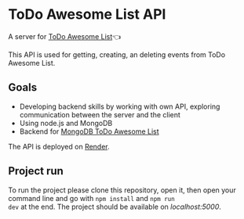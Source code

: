 # ToDo Awesome List API
A server for <a href="https://github.com/ukasz1/ToDo-Awesome-List">ToDo Awesome List</a>👈

This API is used for getting, creating, an deleting events from ToDo Awesome List.

## Goals
- Developing backend skills by working with own API, exploring communication between the server and the client
- Using node.js and MongoDB
- Backend for <a href="https://github.com/ukasz1/ToDo-Awesome-List">MongoDB ToDo Awesome List</a>

The API is deployed on <a href="https://todo-awesome-list-api.onrender.com">Render</a>.

## Project run
To run the project please clone this repository, open it, then open your command line and go with <code>npm install</code> and <code>npm run dev</code> at the end. The project should be available on <i>localhost:5000</i>.
